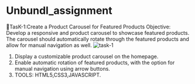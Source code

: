 # Unbundl_assignment
🦾TasK-1:Create a Product Carousel for Featured Products Objective: Develop a
responsive and product carousel to showcase featured products. The carousel
should automatically rotate through the featured products and allow for
manual navigation as well.
![task-1](https://github.com/A81126/Unbundl_assignment/assets/117425136/76e5a162-550b-45dc-b4c8-3c2a47fd54c5)

 1. Display a customizable product carousel on the homepage.
 2. Enable automatic rotation of featured products, with the option for manual navigation using arrow buttons.
 3. TOOLS: HTML5,CSS3,JAVASCRIPT.
